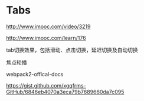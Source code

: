 # Tabs


http://www.imooc.com/video/3219


http://www.imooc.com/learn/176



tab切换效果，包括滑动、点击切换，延迟切换及自动切换


焦点轮播






webpack2-offical-docs 


https://gist.github.com/xgqfrms-GitHub/6846eb4070a3eca79b7689660da7c095








